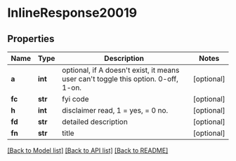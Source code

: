 # InlineResponse20019

## Properties
Name | Type | Description | Notes
------------ | ------------- | ------------- | -------------
**a** | **int** | optional, if A doesn&#39;t exist, it means user can&#39;t toggle this option. 0-off, 1-on. | [optional] 
**fc** | **str** | fyi code | [optional] 
**h** | **int** | disclaimer read, 1 &#x3D; yes, &#x3D; 0 no. | [optional] 
**fd** | **str** | detailed description | [optional] 
**fn** | **str** | title | [optional] 

[[Back to Model list]](../README.md#documentation-for-models) [[Back to API list]](../README.md#documentation-for-api-endpoints) [[Back to README]](../README.md)


